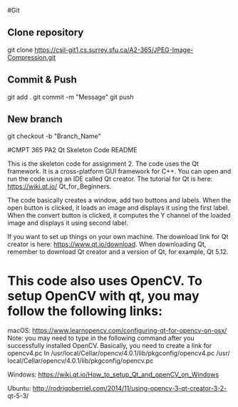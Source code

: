 #Git

## Clone repository 
git clone https://csil-git1.cs.surrey.sfu.ca/A2-365/JPEG-Image-Compression.git

## Commit & Push
git add .
git commit -m "Message"
git push

## New branch 
git checkout -b "Branch_Name"


#CMPT 365 PA2 Qt Skeleton Code README
 
 This is the skeleton code for assignment 2. The code uses the Qt framework. It is a cross-platform GUI framework for C++. You can open and run the code using an IDE called Qt creator. The tutorial for Qt is here: https://wiki.qt.io/ Qt_for_Beginners.
 
 The code basically creates a window, add two buttons and labels. When the open button is clicked, it loads an image and displays it using the first label. When the convert button is clicked, it computes the Y channel of the loaded image and displays it using second label.
 
 If you want to set up things on your own machine. The download link for Qt creator is here: https://www.qt.io/download. When downloading Qt, remember to download Qt creator and a version of Qt, for example, Qt 5.12.

# This code also uses OpenCV. To setup OpenCV with qt, you may follow the following links:
macOS: https://www.learnopencv.com/configuring-qt-for-opencv-on-osx/
Note: you may need to type in the following command after you successfully installed OpenCV. Basically, you need to create a link for opencv4.pc
 ln /usr/local/Cellar/opencv/4.0.1/lib/pkgconfig/opencv4.pc /usr/
 local/Cellar/opencv/4.0.1/lib/pkgconfig/opencv.pc
 
 Windows: https://wiki.qt.io/How_to_setup_Qt_and_openCV_on_Windows
 
 Ubuntu: http://rodrigoberriel.com/2014/11/using-opencv-3-qt-creator-3-2- qt-5-3/
 
